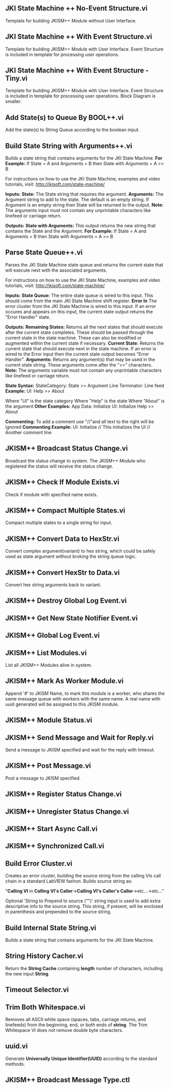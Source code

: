 ## JKI State Machine ++ No-Event Structure.vi

Template for building JKISM++ Module without User Interface.
## JKI State Machine ++ With Event Structure.vi

Template for building JKISM++ Module with User Interface. Event Structure is included in template for processing user operations.
## JKI State Machine ++ With Event Structure - Tiny.vi

Template for building JKISM++ Module with User Interface. Event Structure is included in template for processing user operations. Block Diagram is smaller.

## Add State(s) to Queue By BOOL++.vi

Add the state(s) to String Queue according to the boolean input.

## Build State String with Arguments++.vi

Builds a state string that contains arguments for the JKI State Machine.
<B>For Example:</B> If State = A and Arguments = B then State with Arguments = A >> B

For instructions on how to use the JKI State Machine, examples and video tutorials, visit:
http://jkisoft.com/state-machine/

<B>Inputs:</B>
     <B>State:</B> The State string that requires the argument.
     <B>Arguments:</B> The Argument string to add to the state. The default is an empty string. If Argument is an empty string then State will be returned to the output. <B>Note:</B> The arguments input must not contain any unprintable characters like linefeed or carriage return.

<B>Outputs:</B>
     <B>State with Arguments:</B> This output returns the new string that contains the State and the Argument. <B>For Example:</B> If State = A and Arguments = B then State with Arguments = A >> B


## Parse State Queue++.vi

Parses the JKI State Machine state queue and returns the current state that will execute next with the associated arguments.

For instructions on how to use the JKI State Machine, examples and video tutorials, visit:
http://jkisoft.com/state-machine/

<B>Inputs:</B>
     <B>State Queue:</B> The entire state queue is wired to this input. This should come from the main JKI State Machine shift register.
     <B>Error In</B> The error cluster from the JKI State Machine is wired to this input. If an error occures and appears on this input, the current state output returns the "Error Handler" state.

<B>Outputs:</B>
     <B>Remaining States:</B> Returns all the next states that should execute after the current state completes. These should be passed through the current state in the state machine. These can also be modified or augmented within the current state if necessary.
     <B>Current State:</B> Returns the current state that should execute next in the state machine. If an error is wired to the Error input then the current state output becomes "Error Handler".
     <B>Arguments:</B>  Returns any argument(s) that may be used in the current state string. These arguments come after the ">>" characters. <B>Note:</B> The arguments variable must not contain any unprintable characters like linefeed or carriage return.

<B>State Syntax:</B>
StateCategory: State >> Argument
Line Terminator: Line feed
     <B>Example:</B>
UI: Help >> About

Where "UI" is the state category
Where "Help" is the state
Where "About" is the argument
     <B>Other Examples:</B>
App Data: Initialize
UI: Initialize
Help >> About

<B>Commenting:</B>
To add a comment use "//"and all text to the right will be ignored
     <B>Commenting Example:</B>
UI: Initialize // This initializes the UI
// Another comment line

## JKISM++ Broadcast Status Change.vi

Broadcast the status change to system. The JKISM++ Module who registered the status will receive the status change.

## JKISM++ Check If Module Exists.vi

Check if module with specified name exists.

## JKISM++ Compact Multiple States.vi

Compact multiple states to a single string for input.

## JKISM++ Convert Data to HexStr.vi

Convert complex argument(variant) to hex string, which could be safely used as state argument without broking the string queue logic.

## JKISM++ Convert HexStr to Data.vi

Convert hex string arguments back to variant.

## JKISM++ Destroy Global Log Event.vi


## JKISM++ Get New State Notifier Event.vi



## JKISM++ Global Log Event.vi



## JKISM++ List Modules.vi

List all JKISM++ Modules alive in system.

## JKISM++ Mark As Worker Module.vi

Append '#' to JKISM Name, to mark this module is a worker, who shares the same message queue with workers with the same name. A real name with uuid generated will be assigned to this JKISM module.

## JKISM++ Module Status.vi


## JKISM++ Send Message and Wait for Reply.vi

Send a message to JKISM specified and wait for the reply with timeout.
## JKISM++ Post Message.vi

Post a message to JKISM specified.

## JKISM++ Register Status Change.vi


## JKISM++ Unregister Status Change.vi


## JKISM++ Start Async Call.vi


## JKISM++ Synchronized Call.vi




## Build Error Cluster.vi
Creates an error cluster, building the source string from the calling VIs call chain in a standard LabVIEW fashon.  Builds source string as:

"<B>Calling VI</B> in <B>Calling VI's Caller</B>-><B>Calling VI's Caller's Caller</B>->etc...->etc..."

Optional 'String to Prepend to source ("")' string input is used to add extra descriptive info to the source string.  This string, if present, will be enclosed in parenthesis and prepended to the source string.


## Build Internal State String.vi
Builds a state string that contains arguments for the JKI State Machine.


## String History Cacher.vi
Return the <b>String Cache</b> containing <b>length</b> number of characters, including the new input <b>String</b>.


## Timeout Selector.vi



## Trim Both Whitespace.vi
Removes all ASCII white space (spaces, tabs, carriage returns, and linefeeds) from the beginning, end, or both ends of <B>string</B>. The Trim Whitespace VI does not remove double byte characters.


## uuid.vi
Generate <b>Universally Unique Identifier(UUID)</b> according to the standard methods.


## JKISM++ Broadcast Message Type.ctl


